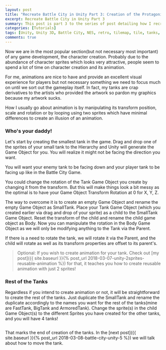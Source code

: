 ```yaml
---
layout: post
title: "Recreate Battle City in Unity Part 3: Creation of the Protagonist and Antagonists(Tanks)"
excerpt: Recreate Battle City in Unity Part 3
summary: This post is part 3 to the series of post detailing how I recreate Battle City in Unity
categories: [Tutorials]
tags: [Unity, Unity 3D, Battle City, NES, retro, tilemap, tile, tanks, gaming, classic]
comments: true
---
```


Now we are in the most popular section(but not necessary most important) of any game development, the character creation. Probably due to the abundance of character sprites which looks very attractive, people seem to spend a lot of time on character creation and its animation. 

For me, animations are nice to have and provide an excellent visual experience for players but not necessary something we need to focus much on until we sort out the gameplay itself. In fact, my tanks are crap derivatives to the artists who provided the artwork so pardon my graphics because my artwork sucks. 

How I usually go about animation is by manipulating its transform position, scale and rotation or by looping using two sprites which have minimal differences to create an illusion of an animation.

### Who's your daddy!
Let's start by creating the smallest tank in the game. Drag and drop one of the sprites of your small tank to the Hierarchy and Unity will generate the Game Object for you. You will realize it might not be facing the direction you want.

<div class="info">You will want your enemy tank to be facing down and your player tank to be facing up like in the Battle City Game.</div>

<img src="{{ site.baseurl }}/images/BattleCity_CreatingTanks_1.png" alt="">

You could change the rotation of the Tank Game Object you create by changing it from the transform. But this will make things look a bit messy as the optimal is to have your Game Object Transform Rotation at 0 for X, Y, Z. 

The way to overcome it is to create an empty Game Object and rename the empty Game Object as <keyword>SmallTank</keyword>. Place your Tank Game Object (which you created earlier via drag and drop of your sprite) as a child to the SmallTank Game Object. <keyword>Reset the transform</keyword> of the child and rename the child game object as <keyword>Body</keyword>. Now you can manipulate the rotation in the Body Game Object as we will only be modifying anything to the Tank via the Parent.

<img src="{{ site.baseurl }}/images/BattleCity_CreatingTanks_2.gif" alt="">

<div class="info">If there is a need to rotate the tank, we will rotate it via the Parent, and the child will rotate as well as its transform properties are offset to its parent's. </div>

>Optional: If you wish to create animation for your tank. Check out [my post]({{ site.baseurl }}{% post_url 2018-03-07-unity-2sprites-reusable-animation %}) for that, it teaches you how to create reusable animation with just 2 sprites!

### Rest of the Tanks

Regardless if you intend to create animation or not, it will be straightforward to create the rest of the tanks. Just duplicate the SmallTank and rename the duplicate accordingly to the names you want for the rest of the tanks(mine are FastTank, BigTank and ArmoredTank). Change the sprite(s) in the child Game Object(s) to the different Sprites you have created for the other tanks, and you will have 4 tanks!

<img src="{{ site.baseurl }}/images/BattleCity_TankMoving2.gif" alt="">

That marks the end of creation of the tanks. In the [next post]({{ site.baseurl }}{% post_url 2018-03-08-battle-city-unity-5 %}) we will talk about how to move the tank.